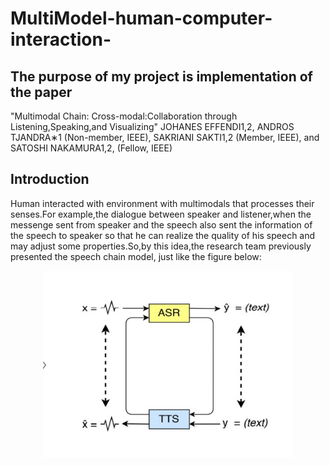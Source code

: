 # MultiModel-human-computer-interaction-
## The purpose of my project is implementation of the paper
"Multimodal Chain: Cross-modal:Collaboration through Listening,Speaking,and Visualizing"
JOHANES EFFENDI1,2, ANDROS TJANDRA∗1
(Non-member, IEEE), SAKRIANI SAKTI1,2
(Member, IEEE), and SATOSHI NAKAMURA1,2, (Fellow, IEEE)


## Introduction
Human interacted with environment with multimodals that processes their senses.For example,the dialogue between speaker and listener,when the messenge sent from speaker and the speech also sent the information of the speech to speaker so that he can realize the quality of his speech and may adjust some properties.So,by this idea,the research team previously presented the speech chain model, just like the figure below:

<div align=center><img src="https://github.com/WeiHongWi/MultiModel-human-computer-interaction-/blob/main/Speech%20Machine%20Chain.png" width="400px" height="300px" />
